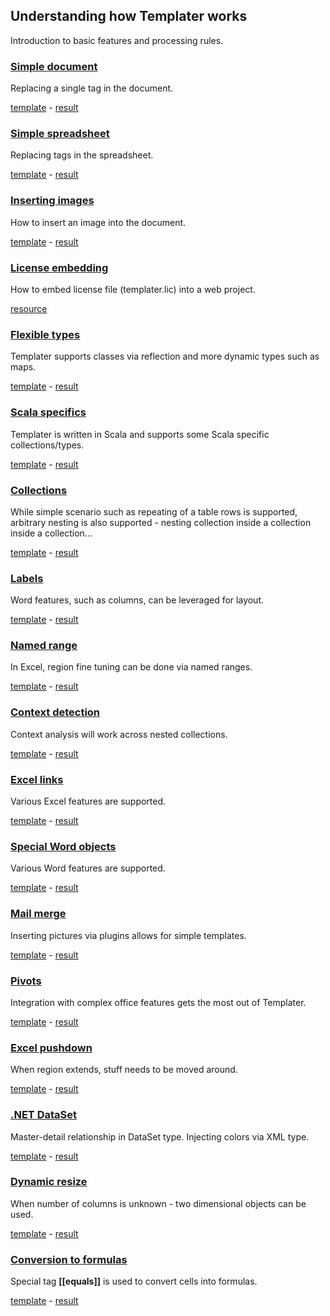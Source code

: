 ## Understanding how Templater works

Introduction to basic features and processing rules.

### [Simple document](SimpleDocument/Readme.md)

Replacing a single tag in the document.

[template](SimpleDocument/template/MyDocument.docx?raw=true) - [result](SimpleDocument/result.docx?raw=true)

### [Simple spreadsheet](SimpleSpreadsheet/Readme.md)

Replacing tags in the spreadsheet.

[template](SimpleSpreadsheet/template/MySpreadsheet.xlsx?raw=true) - [result](SimpleSpreadsheet/result.xlsx?raw=true)

### [Inserting images](ImageExample/Readme.md)

How to insert an image into the document.

[template](ImageExample/template/Picture.docx?raw=true) - [result](ImageExample/result.docx?raw=true)

### [License embedding](WebExample%20(.NET)/Readme.md)

How to embed license file (templater.lic) into a web project.

[resource](WebExample%20(.NET)[WebExample%20(.NET)/TemplaterWeb.csproj#L96)

### [Flexible types](MapExample%20(Java)/Readme.md)

Templater supports classes via reflection and more dynamic types such as maps.

[template](MapExample%20(Java)/src/main/resources/MyMap.docx?raw=true) - [result](MapExample%20(Java)/result.docx?raw=true)

### [Scala specifics](BeerList%20(Scala)/Readme.md)

Templater is written in Scala and supports some Scala specific collections/types.

[template](BeerList%20(Scala)/src/main/resources/BeerList.docx?raw=true) - [result](BeerList%20(Scala)/result.docx?raw=true)

### [Collections](ListExample%20(Java)/Readme.md)

While simple scenario such as repeating of a table rows is supported, arbitrary nesting is also supported - nesting collection inside a collection inside a collection...

[template](ListExample%20(Java)/src/main/resources/MyList.docx?raw=true) - [result](ListExample%20(Java)/result.docx?raw=true)

### [Labels](Labels/Readme.md)

Word features, such as columns, can be leveraged for layout.

[template](Labels/template/label.docx?raw=true) - [result](Labels/result.docx?raw=true)

### [Named range](NamedRange%20(Java)/Readme.md)

In Excel, region fine tuning can be done via named ranges.

[template](NamedRange%20(Java)/src/main/resources/Scorecard.xlsx?raw=true) - [result](NamedRange%20(Java)/result.xlsx?raw=true)

### [Context detection](SpreadsheetGrouping%20(.NET)/Readme.md)

Context analysis will work across nested collections.

[template](SpreadsheetGrouping%20(.NET)/Grouping.xlsx?raw=true) - [result](SpreadsheetGrouping%20(.NET)/result.xlsx?raw=true)

### [Excel links](ExcelLinks/Readme.md)

Various Excel features are supported.

[template](ExcelLinks/template/Links.xlsx?raw=true) - [result](ExcelLinks/result.xlsx?raw=true)

### [Special Word objects](WordLinks/Readme.md)

Various Word features are supported.

[template](WordLinks/template/Links.docx?raw=true) - [result](WordLinks/result.docx?raw=true)

### [Mail merge](MailMerge%20(.NET)/Readme.md)

Inserting pictures via plugins allows for simple templates.

[template](MailMerge%20(.NET)/letter.docx?raw=true) - [result](MailMerge%20(.NET)/result.docx?raw=true)

### [Pivots](PivotExample%20(Java)/Readme.md)

Integration with complex office features gets the most out of Templater.

[template](PivotExample%20(Java)/src/main/resources/Pivot.xlsx?raw=true) - [result](PivotExample%20(Java)/result.xlsx?raw=true)

### [Excel pushdown](PushDownExample%20(Java)/Readme.md)

When region extends, stuff needs to be moved around.

[template](PushDownExample%20(Java)/src/main/resources/MyTable.xlsx?raw=true) - [result](PushDownExample%20(Java)/result.xlsx?raw=true)

### [.NET DataSet](DataSet%20(.NET)/Readme.md)

Master-detail relationship in DataSet type. Injecting colors via XML type.

[template](DataSet%20(.NET)/SampleLetter.docx?raw=true) - [result](DataSet%20(.NET)/result.docx?raw=true)

### [Dynamic resize](DynamicResize/Readme.md)

When number of columns is unknown - two dimensional objects can be used.

[template](DynamicResize/template/GroceryList.docx?raw=true) - [result](DynamicResize/result.docx?raw=true)

### [Conversion to formulas](ToFormulaConversion%20(.NET)/Readme.md)

Special tag **[[equals]]** is used to convert cells into formulas.

[template](ToFormulaConversion%20(.NET)/SimpleConversion.xlsx?raw=true) - [result](ToFormulaConversion%20(.NET)/result.xlsx?raw=true)
